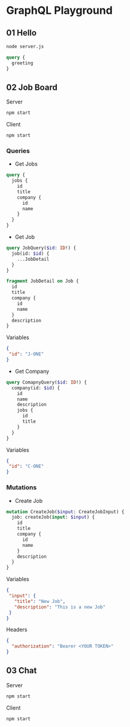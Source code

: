 # GraphQL Playground

## 01 Hello

```bash
node server.js
```

```graphql
query {
  greeting
}
```

## 02 Job Board

Server

```bash
npm start
```

Client

```bash
npm start
```

### Queries

- Get Jobs

```graphql
query {
  jobs {
    id
    title
    company {
      id
      name
    }
  }
}
```

- Get Job

```graphql
query JobQuery($id: ID!) {
  job(id: $id) {
    ...JobDetail
  }
}

fragment JobDetail on Job {
  id
  title
  company {
    id
    name
  }
  description
}
```

Variables

```json
{
 "id": "J-ONE"
}
```

- Get Company

```graphql
query ComapnyQuery($id: ID!) {
  company(id: $id) {
    id
    name
    description
    jobs {
      id
      title
    }
  }
}
```

Variables

```json
{
 "id": "C-ONE"
}
```

### Mutations

- Create Job

```graphql
mutation CreateJob($input: CreateJobInput) {
  job: createJob(input: $input) {
    id
    title
    company {
      id
      name
    }
    description
  }
}
```

Variables

```json
{
 "input": {
   "title": "New Job",
   "description": "This is a new Job"
 }
}
```

Headers

```json
{
  "authorization": "Bearer <YOUR TOKEN>"
}
```

## 03 Chat

Server

```bash
npm start
```

Client

```bash
npm start
```
